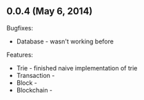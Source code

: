 ## 0.0.4 (May 6, 2014)
Bugfixes:

* Database - wasn't working before

Features:

* Trie - finished naive implementation of trie
* Transaction - 
* Block - 
* Blockchain - 